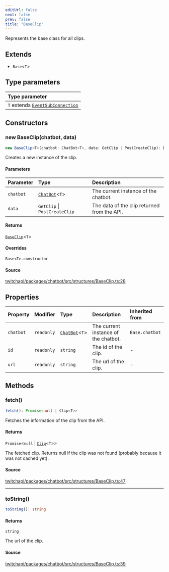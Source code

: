 ```yaml
---
editUrl: false
next: false
prev: false
title: "BaseClip"
---
```


Represents the base class for all clips.

## Extends

- `Base`\<`T`\>

## Type parameters

| Type parameter |
| :------ |
| `T` extends [`EventSubConnection`](/api/chatbot/enumerations/eventsubconnection/) |

## Constructors

### new BaseClip(chatbot, data)

```ts
new BaseClip<T>(chatbot: ChatBot<T>, data: GetClip | PostCreateClip): BaseClip<T>
```

Creates a new instance of the clip.

#### Parameters

| Parameter | Type | Description |
| :------ | :------ | :------ |
| `chatbot` | [`ChatBot`](/api/chatbot/classes/chatbot/)\<`T`\> | The current instance of the chatbot. |
| `data` | `GetClip` \| `PostCreateClip` | The data of the clip returned from the API. |

#### Returns

[`BaseClip`](/api/chatbot/classes/baseclip/)\<`T`\>

#### Overrides

`Base<T>.constructor`

#### Source

[twitchapi/packages/chatbot/src/structures/BaseClip.ts:28](https://github.com/pablornc/twitchapi//blob/3baa008ac8be1133cbb9253985d5d4cd48b4e780/packages/chatbot/src/structures/BaseClip.ts#L28)

## Properties

| Property | Modifier | Type | Description | Inherited from |
| :------ | :------ | :------ | :------ | :------ |
| `chatbot` | `readonly` | [`ChatBot`](/api/chatbot/classes/chatbot/)\<`T`\> | The current instance of the chatbot. | `Base.chatbot` |
| `id` | `readonly` | `string` | The id of the clip. | - |
| `url` | `readonly` | `string` | The url of the clip. | - |

## Methods

### fetch()

```ts
fetch(): Promise<null | Clip<T>>
```

Fetches the information of the clip from the API.

#### Returns

`Promise`\<`null` \| [`Clip`](/api/chatbot/classes/clip/)\<`T`\>\>

The fetched clip. Returns null if the clip was not found (probably because it was not cached yet).

#### Source

[twitchapi/packages/chatbot/src/structures/BaseClip.ts:47](https://github.com/pablornc/twitchapi//blob/3baa008ac8be1133cbb9253985d5d4cd48b4e780/packages/chatbot/src/structures/BaseClip.ts#L47)

***

### toString()

```ts
toString(): string
```

#### Returns

`string`

The url of the clip.

#### Source

[twitchapi/packages/chatbot/src/structures/BaseClip.ts:39](https://github.com/pablornc/twitchapi//blob/3baa008ac8be1133cbb9253985d5d4cd48b4e780/packages/chatbot/src/structures/BaseClip.ts#L39)
